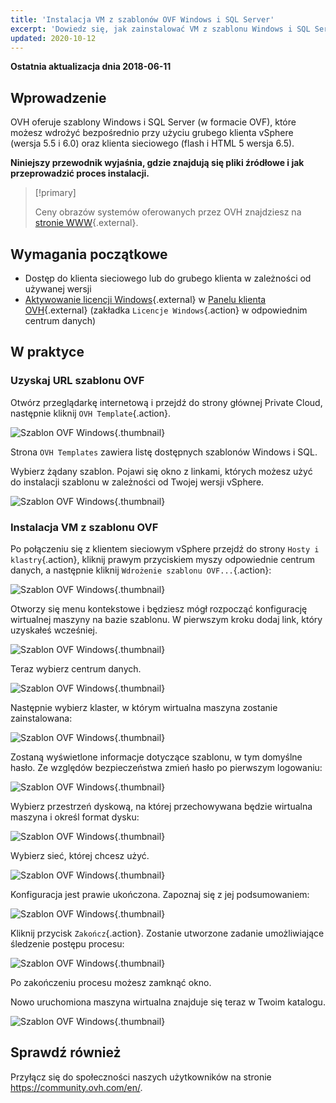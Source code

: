 ```yaml
---
title: 'Instalacja VM z szablonów OVF Windows i SQL Server'
excerpt: 'Dowiedz się, jak zainstalować VM z szablonu Windows i SQL Server'
updated: 2020-10-12
---
```


**Ostatnia aktualizacja dnia 2018-06-11**

## Wprowadzenie

OVH oferuje szablony Windows i SQL Server (w formacie OVF), które możesz wdrożyć bezpośrednio przy użyciu grubego klienta vSphere (wersja 5.5 i 6.0) oraz klienta sieciowego (flash i HTML 5 wersja 6.5).

**Niniejszy przewodnik wyjaśnia, gdzie znajdują się pliki źródłowe i jak przeprowadzić proces instalacji.**

> [!primary]
> 
> Ceny obrazów systemów oferowanych przez OVH znajdziesz na [stronie WWW](https://www.ovh.pl/private-cloud/opcje/obrazy-licencje.xml){.external}.
>

## Wymagania początkowe

- Dostęp do klienta sieciowego lub do grubego klienta w zależności od używanej wersji
- [Aktywowanie licencji Windows](/pages/cloud/private-cloud/manager_ovh_private_cloud#licencje-windows){.external} w [Panelu klienta OVH](https://www.ovh.com/auth/?action=gotomanager&from=https://www.ovh.pl/&ovhSubsidiary=pl){.external} (zakładka `Licencje Windows`{.action} w odpowiednim centrum danych) 


## W praktyce

### Uzyskaj URL szablonu OVF

Otwórz przeglądarkę internetową i przejdź do strony głównej Private Cloud, następnie kliknij `OVH Template`{.action}.

![Szablon OVF Windows](images/gatewayssl.png){.thumbnail}

Strona `OVH Templates` zawiera listę dostępnych szablonów Windows i SQL. 

Wybierz żądany szablon. Pojawi się okno z linkami, których możesz użyć do instalacji szablonu w zależności od Twojej wersji vSphere.

![Szablon OVF Windows](images/copylink.png){.thumbnail}


### Instalacja VM z szablonu OVF

Po połączeniu się z klientem sieciowym vSphere przejdź do strony `Hosty i klastry`{.action}, kliknij prawym przyciskiem myszy odpowiednie centrum danych, a następnie kliknij `Wdrożenie szablonu OVF...`{.action}:

![Szablon OVF Windows](images/selectdeploy.png){.thumbnail}

Otworzy się menu kontekstowe i będziesz mógł rozpocząć konfigurację wirtualnej maszyny na bazie szablonu. W pierwszym kroku dodaj link, który uzyskałeś wcześniej.

![Szablon OVF Windows](images/puturl.png){.thumbnail}

Teraz wybierz centrum danych.

![Szablon OVF Windows](images/selectdatacenter.png){.thumbnail}

Następnie wybierz klaster, w którym wirtualna maszyna zostanie zainstalowana:

![Szablon OVF Windows](images/selectcluster.png){.thumbnail}

Zostaną wyświetlone informacje dotyczące szablonu, w tym domyślne hasło. Ze względów bezpieczeństwa zmień hasło po pierwszym logowaniu:

![Szablon OVF Windows](images/detailstemplate.png){.thumbnail}

Wybierz przestrzeń dyskową, na której przechowywana będzie wirtualna maszyna i określ format dysku:

![Szablon OVF Windows](images/selectdatastore.png){.thumbnail}

Wybierz sieć, której chcesz użyć.

![Szablon OVF Windows](images/selectnetwork.png){.thumbnail}

Konfiguracja jest prawie ukończona. Zapoznaj się z jej podsumowaniem:

![Szablon OVF Windows](images/resume.png){.thumbnail}

Kliknij przycisk `Zakończ`{.action}. Zostanie utworzone zadanie umożliwiające śledzenie postępu procesu:

![Szablon OVF Windows](images/startdeploy.png){.thumbnail}

Po zakończeniu procesu możesz zamknąć okno.

Nowo uruchomiona maszyna wirtualna znajduje się teraz w Twoim katalogu.

![Szablon OVF Windows](images/inventory.png){.thumbnail}


## Sprawdź również

Przyłącz się do społeczności naszych użytkowników na stronie <https://community.ovh.com/en/>.